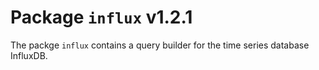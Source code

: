 # Package `influx` v1.2.1

The packge `influx` contains a query builder for the time series database InfluxDB.
